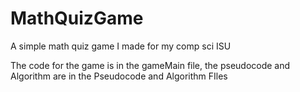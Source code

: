 # MathQuizGame
A simple math quiz game I made for my comp sci ISU

The code for the game is in the gameMain file, the pseudocode and Algorithm are in the Pseudocode and Algorithm FIles

